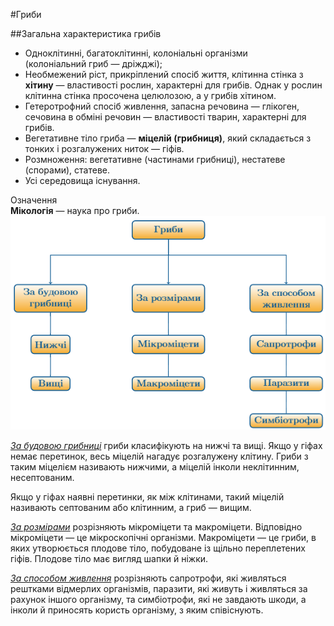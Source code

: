 #Гриби

##Загальна характеристика грибів

<ul>
<li>Одноклітинні, багатоклітинні, колоніальні організми</br>(колоніальний гриб — дріжджі);</li>
<li>Необмежений ріст, прикріплений спосіб життя, клітинна стінка з <b>хітину</b> — властивості рослин, характерні для грибів. Однак у рослин клітинна стінка просочена целюлозою, а у грибів хітином.</li>
<li>Гетеротрофний спосіб живлення, запасна речовина — глікоген, сечовина в обміні речовин — властивості тварин, характерні для грибів.</li>
<li>Вегетативне тіло гриба — <b>міцелій (грибниця)</b>, який складається з тонких і розгалужених ниток — гіфів.</li>
<li>Розмноження: вегетативне (частинами грибниці), нестатеве (спорами), статеве.</li>
<li>Усі середовища існування.</li>
</ul>

<div class="space">
<div class="eoz-wrap">
<span class="eoz">Означення</span>
<div class="eoz-text">
<b>Мікологія</b> — наука про гриби.
</div>
</div>
</div>

<div align="center"><img src="b161_box1.png"/></div>

<p><u><i>За будовою грибниці</i></u> гриби класифікують на нижчі та вищі. Якщо у гіфах немає перетинок, весь міцелій нагадує розгалужену клітину. Гриби з таким міцелієм називають <span class="p1">нижчими</span>, а міцелій  інколи <span class="p1">неклітинним</span>, <span class="p1">несептованим</span>.</p>

<p>Якщо у гіфах наявні перетинки, як між клітинами, такий міцелій називають <span class="p1">септованим</span> або <span class="p1">клітинним</span>, а гриб — <span class="p1">вищим</span>.</p>

<p><u><i>За розмірами</i></u> розрізняють мікроміцети та макроміцети. Відповідно мікроміцети — це мікроскопічні організми. Макроміцети — це гриби, в яких утворюється плодове тіло, побудоване із щільно переплетених гіфів. Плодове тіло має вигляд шапки й ніжки.</p>

<p><u><i>За способом живлення</i></u> розрізняють <span class="p1">сапротрофи</span>, які живляться рештками відмерлих організмів, <span class="p1">паразити</span>, які живуть і живляться за рахунок іншого організму, та <span class="p1">симбіотрофи</span>, які не завдають шкоди, а інколи й приносять користь організму, з яким співіснують.</p>

